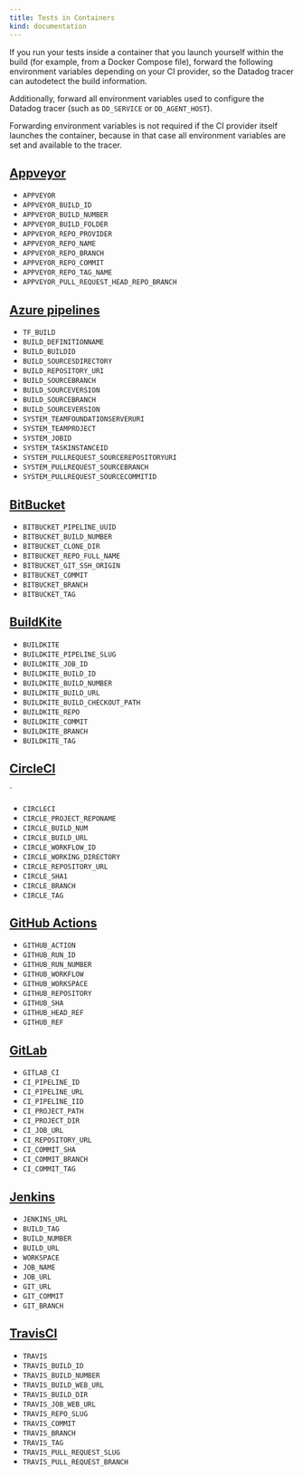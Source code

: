 ```yaml
---
title: Tests in Containers
kind: documentation
---
```


If you run your tests inside a container that you launch yourself within the build (for example, from a Docker Compose file), forward the following environment variables depending on your CI provider, so the Datadog tracer can autodetect the build information.

Additionally, forward all environment variables used to configure the Datadog tracer (such as `DD_SERVICE` or `DD_AGENT_HOST`). 

Forwarding environment variables is not required if the CI provider itself launches the container, because in that case all environment variables are set and available to the tracer.

## [Appveyor][1]

- `APPVEYOR`
- `APPVEYOR_BUILD_ID`
- `APPVEYOR_BUILD_NUMBER`
- `APPVEYOR_BUILD_FOLDER`
- `APPVEYOR_REPO_PROVIDER`
- `APPVEYOR_REPO_NAME`
- `APPVEYOR_REPO_BRANCH`
- `APPVEYOR_REPO_COMMIT`
- `APPVEYOR_REPO_TAG_NAME`
- `APPVEYOR_PULL_REQUEST_HEAD_REPO_BRANCH`

## [Azure pipelines][2]

- `TF_BUILD`
- `BUILD_DEFINITIONNAME`
- `BUILD_BUILDID`
- `BUILD_SOURCESDIRECTORY`
- `BUILD_REPOSITORY_URI`
- `BUILD_SOURCEBRANCH`
- `BUILD_SOURCEVERSION`
- `BUILD_SOURCEBRANCH`
- `BUILD_SOURCEVERSION`
- `SYSTEM_TEAMFOUNDATIONSERVERURI`
- `SYSTEM_TEAMPROJECT`
- `SYSTEM_JOBID`
- `SYSTEM_TASKINSTANCEID`
- `SYSTEM_PULLREQUEST_SOURCEREPOSITORYURI`
- `SYSTEM_PULLREQUEST_SOURCEBRANCH`
- `SYSTEM_PULLREQUEST_SOURCECOMMITID`

## [BitBucket][3]

- `BITBUCKET_PIPELINE_UUID`
- `BITBUCKET_BUILD_NUMBER`
- `BITBUCKET_CLONE_DIR`
- `BITBUCKET_REPO_FULL_NAME`
- `BITBUCKET_GIT_SSH_ORIGIN`
- `BITBUCKET_COMMIT`
- `BITBUCKET_BRANCH`
- `BITBUCKET_TAG`

## [BuildKite][4]

- `BUILDKITE`
- `BUILDKITE_PIPELINE_SLUG`
- `BUILDKITE_JOB_ID`
- `BUILDKITE_BUILD_ID`
- `BUILDKITE_BUILD_NUMBER`
- `BUILDKITE_BUILD_URL`
- `BUILDKITE_BUILD_CHECKOUT_PATH`
- `BUILDKITE_REPO`
- `BUILDKITE_COMMIT`
- `BUILDKITE_BRANCH`
- `BUILDKITE_TAG`

## [CircleCI][5]
`
- `CIRCLECI`
- `CIRCLE_PROJECT_REPONAME`
- `CIRCLE_BUILD_NUM`
- `CIRCLE_BUILD_URL`
- `CIRCLE_WORKFLOW_ID`
- `CIRCLE_WORKING_DIRECTORY`
- `CIRCLE_REPOSITORY_URL`
- `CIRCLE_SHA1`
- `CIRCLE_BRANCH`
- `CIRCLE_TAG`

## [GitHub Actions][6]

- `GITHUB_ACTION`
- `GITHUB_RUN_ID`
- `GITHUB_RUN_NUMBER`
- `GITHUB_WORKFLOW`
- `GITHUB_WORKSPACE`
- `GITHUB_REPOSITORY`
- `GITHUB_SHA`
- `GITHUB_HEAD_REF`
- `GITHUB_REF`

## [GitLab][7]

- `GITLAB_CI`
- `CI_PIPELINE_ID`
- `CI_PIPELINE_URL`
- `CI_PIPELINE_IID`
- `CI_PROJECT_PATH`
- `CI_PROJECT_DIR`
- `CI_JOB_URL`
- `CI_REPOSITORY_URL`
- `CI_COMMIT_SHA`
- `CI_COMMIT_BRANCH`
- `CI_COMMIT_TAG`

## [Jenkins][8]

- `JENKINS_URL`
- `BUILD_TAG`
- `BUILD_NUMBER`
- `BUILD_URL`
- `WORKSPACE`
- `JOB_NAME`
- `JOB_URL`
- `GIT_URL`
- `GIT_COMMIT`
- `GIT_BRANCH`

## [TravisCI][9]

- `TRAVIS`
- `TRAVIS_BUILD_ID`
- `TRAVIS_BUILD_NUMBER`
- `TRAVIS_BUILD_WEB_URL`
- `TRAVIS_BUILD_DIR`
- `TRAVIS_JOB_WEB_URL`
- `TRAVIS_REPO_SLUG`
- `TRAVIS_COMMIT`
- `TRAVIS_BRANCH`
- `TRAVIS_TAG`
- `TRAVIS_PULL_REQUEST_SLUG`
- `TRAVIS_PULL_REQUEST_BRANCH`


[1]: https://www.appveyor.com/docs/environment-variables/
[2]: https://docs.microsoft.com/en-us/azure/devops/pipelines/build/variables?view=azure-devops
[3]: https://support.atlassian.com/bitbucket-cloud/docs/variables-and-secrets/
[4]: https://buildkite.com/docs/pipelines/environment-variables
[5]: https://circleci.com/docs/2.0/env-vars/#built-in-environment-variables
[6]: https://docs.github.com/en/free-pro-team@latest/actions/reference/environment-variables#default-environment-variables
[7]: https://docs.gitlab.com/ee/ci/variables/predefined_variables.html
[8]: https://wiki.jenkins.io/display/JENKINS/Building+a+software+project
[9]: https://docs.travis-ci.com/user/environment-variables/#default-environment-variables
